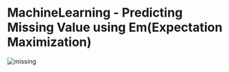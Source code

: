# MachineLearning - Predicting Missing Value using Em(Expectation Maximization)

![missing](https://user-images.githubusercontent.com/84564226/121763725-e20e9100-cb5b-11eb-8727-60fae7d7403b.jpeg)
